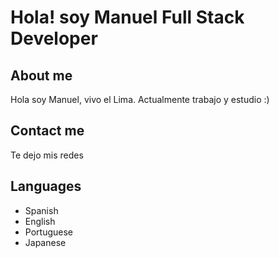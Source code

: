 # Hola! soy Manuel Full Stack Developer

## About me
Hola soy Manuel, vivo el Lima.
Actualmente trabajo y estudio :)    

## Contact me

Te dejo mis redes

## Languages
- Spanish
- English
- Portuguese
- Japanese
